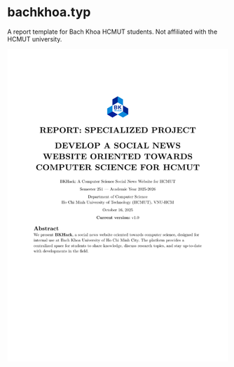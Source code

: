 # bachkhoa.typ

A report template for Bach Khoa HCMUT students. Not affiliated with the HCMUT university.

![](./thumbnail.png)
